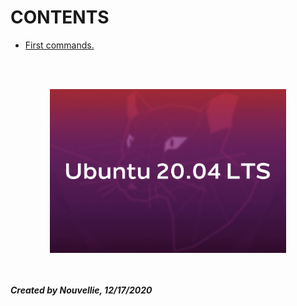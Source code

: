 # CONTENTS

- [First commands.](https://github.com/Nouvellie/ubuntu/blob/ubuntu/contents/anaconda.md)


<br><br><p align="center">
  <img width="75%" height="75%" src="https://github.com/Nouvellie/ubuntu-20.04/blob/main/contents/img/ubuntu-logo-20.04.jpg" alt="Ubuntu Logo 20.04">
</p>

<br><br>
***Created by Nouvellie, 12/17/2020***